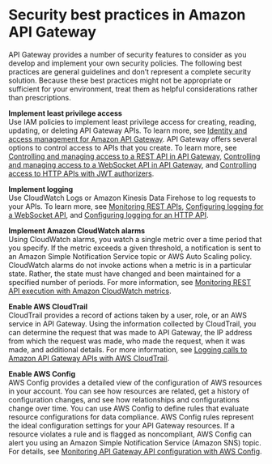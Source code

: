 # Security best practices in Amazon API Gateway<a name="security-best-practices"></a>

API Gateway provides a number of security features to consider as you develop and implement your own security policies\. The following best practices are general guidelines and don’t represent a complete security solution\. Because these best practices might not be appropriate or sufficient for your environment, treat them as helpful considerations rather than prescriptions\.

**Implement least privilege access**  
Use IAM policies to implement least privilege access for creating, reading, updating, or deleting API Gateway APIs\. To learn more, see [Identity and access management for Amazon API Gateway](security-iam.md)\. API Gateway offers several options to control access to APIs that you create\. To learn more, see [Controlling and managing access to a REST API in API Gateway](apigateway-control-access-to-api.md), [Controlling and managing access to a WebSocket API in API Gateway](apigateway-websocket-api-control-access.md), and [Controlling access to HTTP APIs with JWT authorizers](http-api-jwt-authorizer.md)\.

**Implement logging**  
Use CloudWatch Logs or Amazon Kinesis Data Firehose to log requests to your APIs\. To learn more, see [Monitoring REST APIs](rest-api-monitor.md), [Configuring logging for a WebSocket API](websocket-api-logging.md), and [Configuring logging for an HTTP API](http-api-logging.md)\.

**Implement Amazon CloudWatch alarms**  
Using CloudWatch alarms, you watch a single metric over a time period that you specify\. If the metric exceeds a given threshold, a notification is sent to an Amazon Simple Notification Service topic or AWS Auto Scaling policy\. CloudWatch alarms do not invoke actions when a metric is in a particular state\. Rather, the state must have changed and been maintained for a specified number of periods\. For more information, see [Monitoring REST API execution with Amazon CloudWatch metrics](monitoring-cloudwatch.md)\.

**Enable AWS CloudTrail**  
CloudTrail provides a record of actions taken by a user, role, or an AWS service in API Gateway\. Using the information collected by CloudTrail, you can determine the request that was made to API Gateway, the IP address from which the request was made, who made the request, when it was made, and additional details\. For more information, see [Logging calls to Amazon API Gateway APIs with AWS CloudTrail](cloudtrail.md)\. 

**Enable AWS Config**  
AWS Config provides a detailed view of the configuration of AWS resources in your account\. You can see how resources are related, get a history of configuration changes, and see how relationships and configurations change over time\. You can use AWS Config to define rules that evaluate resource configurations for data compliance\. AWS Config rules represent the ideal configuration settings for your API Gateway resources\. If a resource violates a rule and is flagged as noncompliant, AWS Config can alert you using an Amazon Simple Notification Service \(Amazon SNS\) topic\. For details, see [Monitoring API Gateway API configuration with AWS Config](apigateway-config.md)\. 